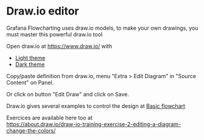 # Draw.io editor

Grafana Flowcharting uses draw.io models, to make your own drawings, you must master this powerful draw.io tool

Open draw.io at https://www.draw.io/ with  
  - [Light theme](https://www.draw.io/?libraries=1&ui=light)
  - [Dark theme](https://www.draw.io/?libraries=1&ui=dark) 

Copy/paste definition from draw.io, menu "Extra > Edit Diagram" in "Source Content" on Panel.

Or click on button "Edit Draw" and click on Save.

Draw.io gives several examples to control the design at [Basic flowchart](https://about.draw.io/flowcharts/)

Exercices are available here too at  
https://about.draw.io/draw-io-training-exercise-2-editing-a-diagram-change-the-colors/